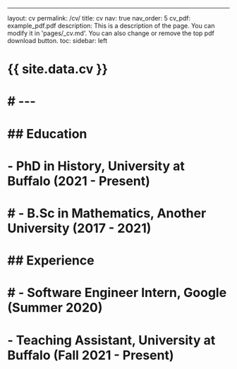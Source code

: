 ---
layout: cv
permalink: /cv/
title: cv
nav: true
nav_order: 5
cv_pdf: example_pdf.pdf
description: This is a description of the page. You can modify it in 'pages/_cv.md'. You can also change or remove the top pdf download button.
toc: 
  sidebar: left

# {{ site.data.cv }}
# # ---

# ## Education
# - **PhD in History**, University at Buffalo (2021 - Present)
# # - **B.Sc in Mathematics**, Another University (2017 - 2021)

# ## Experience
# # - **Software Engineer Intern**, Google (Summer 2020)
# - **Teaching Assistant**, University at Buffalo (Fall 2021 - Present)

